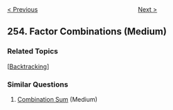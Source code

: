 <!--|This file generated by command(leetcode description); DO NOT EDIT.    |-->
<!--+----------------------------------------------------------------------+-->
<!--|@author    Openset <openset.wang@gmail.com>                           |-->
<!--|@link      https://github.com/openset                                 |-->
<!--|@home      https://github.com/openset/leetcode                        |-->
<!--+----------------------------------------------------------------------+-->

[< Previous](https://github.com/openset/leetcode/tree/master/problems/meeting-rooms-ii "Meeting Rooms II")
　　　　　　　　　　　　　　　　
[Next >](https://github.com/openset/leetcode/tree/master/problems/verify-preorder-sequence-in-binary-search-tree "Verify Preorder Sequence in Binary Search Tree")

## 254. Factor Combinations (Medium)



### Related Topics
  [[Backtracking](https://github.com/openset/leetcode/tree/master/tag/backtracking/README.md)]

### Similar Questions
  1. [Combination Sum](https://github.com/openset/leetcode/tree/master/problems/combination-sum) (Medium)
